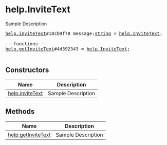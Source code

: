 # help.InviteText

Sample Description

<pre>
<a href="../constructor/help.inviteText.md">help.inviteText</a>#18cb9f78 message:<a href="../type/string.md">string</a> = <a href="../type/help.InviteText.md">help.InviteText</a>;

---functions---
<a href="../method/help.getInviteText.md">help.getInviteText</a>#4d392343 = <a href="../type/help.InviteText.md">help.InviteText</a>;

</pre>

## Constructors

| Name | Description |
|------|-------------|
| [help.inviteText](../constructor/help.inviteText.md) | Sample Description |

## Methods

| Name | Description |
|------|-------------|
| [help.getInviteText](../method/help.getInviteText.md) | Sample Description |
